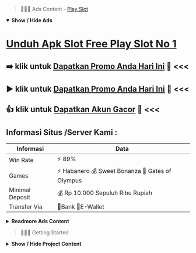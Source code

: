 > :red_circle::red_circle::red_circle: Ads Content - [Play Slot](https://atom.io/packages/play-slot)

<details open><summary><b>Show / Hide Ads</b></summary>

# [Unduh Apk Slot Free Play Slot No 1](https://atom.io/packages/play-slot)
## :arrow_right: klik untuk [Dapatkan Promo Anda Hari Ini](https://agentotoplay.net/) :dart: <<< 
## :arrow_forward: klik untuk [Dapatkan Promo Anda Hari Ini](https://agentotoplay.net/promo/) :cake: <<< 
## :thumbsup: klik untuk [Dapatkan Akun Gacor](https://agentotoplay.net/register/) :green_heart: <<< 

## Informasi Situs /Server Kami : 

| Informasi  | Data |
| ------------- | ------------- |
| Win Rate  | ⚡ 89% |
| Games  | ⚡ Habanero 💰 Sweet Bonanza 🔱 Gates of Olympus |
| Minimal Deposit  | 💰 Rp 10.000 Sepuluh Ribu Rupiah |
| Transfer Via  | 🏅Bank 🏅E-Wallet |

<details><summary><b>Readmore Ads Content</b></summary>

## Table Of Content
- [Cara Menang Situs Game Slot Terpercaya](#situs-game-slot-terpercaya)
- [Trik Gacor Slot Olympus](#slot-olympus)
- [Game Online Slot Gacor 2022](#slot-gacor-2022)
- [Hack Apk Game Slot Cq9](#game-slot-cq9)
- [Ini Daftar Bocoran Slot Gacor Hari Ini](#bocoran-slot-gacor-hari-ini)
- [Ini Dia Pola Game Slot Cq9](#game-slot-cq9)

## Situs Game Slot Terpercaya
STARLIGHT PRINCESS
Slot online starlight princess pula ialah salah tunggal game slot pragmatic play terfavorit. Di AGENTOTOPLAY tentunya kalian mampu permainan game slot ini serta memenangkan jackpot yang luar biasa luar biasa jumlahnya, limit puluhan juta rupiah! Cara bermain slot inipun sangat mudah, kalian patut me roll slotnya beserta lihat seandainya kalian memperoleh batu maupun gem yang seimbang lalu kalian hendak memperoleh sebanyak uang. Lebih seru lagi, tatkala kalian bisa gambar starlight princess sebanyak 4 buah hingga kalian akan meraih scatter 15 spin yang biiasa disebut jackpot, pada momen inilah kalian mampu mendapatkan jackpot!
## Slot Olympus
APA ITU SLOT GACOR?
Slot Gacor alias Gacor slot adalah sebutan para Anggota veteran slot online yang menandakan jika game slot itu paling gampang beroleh maupun kadang kala jackpot. Tentunya agar membatasi itu semua, kalian pantas mencobanya lepas pada karakteristik demo slot gratis dengan demikian kalian dapat percaya di begitu meneban dekat slot gacor dana asli pula meraih jackpot yang kian banyak lagi.
## Slot Gacor 2022
Mudah Dimenangkan, Jika anda berhasil bermain beserta menjuarai judi slot gacor tersebut, tentu jalan kedepannya semakin mudah. Jadi member wajar mempunyai kemampuan saat bermain judi slot gacor ataupun beragam mutu barang lainnya. Karena sewaktu kalian hanya mengandalkan keberuntungan dengan keisengan, peluang kalah maka mendapatkan kerugian selalu menghantui. Oleh akibat itu melaksanakan judi slot online mempergunakan smartphone menjadi alternatif tepat. Jika kalian pemakai ponsel pintar tersebut, pasti sama enteng hendak merasakan ketenteraman beserta sanggup mengaksesnya tanpa hambatan setara sekali.
## Game Slot Cq9
Sebagai apresiasi sesudah berbuat pendaftaran di agen slot terpercaya yang telah merajai game slot online. Kini situs judi slot online formal Agentotoplay hendak langsung menyampaikan penunjukan mengangkat ketika anda sederhana menikmati putaran slot mesin paling canggih agentotoplay.org .
## Bocoran Slot Gacor Hari Ini
Slot Terbaru PG Soft, Pocket Game Lembut / Soft udah jadi satu buah pelopor segera atas terbentuknya berbagai macam seperti game slot online terlengkap yang mampu diakses cuma pakai Smartphone saja. Permainan yang dihadirkan benar-benar kelewat canggih, terbatas atas pemakaian Backsoundnya yang menggelegar, grafis alias sebagai visual enak dipandang. Sehingga banyak member bukan bosan jam menengah, padahal, pas berada pada Situs Slot Online Terbaik PG Soft ini. Bagi yang belum suah mencobanya, yuk langsung selalu mainkan semua game PG Soft saat ini pun !
## Game Slot Cq9
Pragmatic Play, Provider ini udah berdiri sejak tahun 2008 yang masa pada nilai yang pilihan bagian 1 pada bumi bentuk yang amat menarik maka responsif. Dan memiliki variasi pertunjukan mesin slot gacor seperti, Gates Of Olmypus, Sweet Bonanza, Starlight Princess. 3 Game mesin slot online gacor ini sukses untuk membawa menjelang para penjudi pada sekujur bumi tergolong Indonesia. Yang amat menyukai game slot gacor unggul lagi terpopuler.

</details>

</details>

> :red_circle::red_circle::red_circle: Getting Started

<details><summary><b>Show / Hide Project Content</b></summary>

#  Project Name / Title : 
ATPEngine Project #22
##  Getting Started : 
These instructions will get you a copy of the project up and running on your local machine for development and testing purposes. See deployment for notes on how to deploy the project on a live system.

##  Installation for ATPEngine Project #22 : 
A step by step guide that will tell you how to get the development environment up and running.
<ul><li>How to install #1</li><li>How to install #2</li><li>How to install #3</li><li>How to install #4</li><li>How to install #5</li><li>How to install #6</li></ul>

##  Usage : 
A few examples of useful commands and/or tasks.
<ul><li>Usage #1</li><li>Usage  #2</li><li>Usage  #3</li><li>Usage #4</li><li>Usage  #5</li><li>Usage  #6</li></ul>

##  Ads Links : 
Get To Know about our other ads.


[Pragmatic Slot Bonus New Member](https://atom.io/packages/pragmatic-slot)

[Coin Master Slot Tanpa Deposit](https://atom.io/packages/coin-master-slot)

[Bandar Slot Terpercaya Offline Mod Apk](https://atom.io/packages/bandar-slot-terpercaya)

[Slot Bet Kecil Lewat Dana](https://atom.io/packages/slot-bet-kecil)

[Bermain Slot Demo Bet 5000 Rupiah](https://atom.io/packages/bermain-slot-demo)

[Rtp Slot Pragmatic Langsung Dapat Bonus Tanpa Deposit](https://atom.io/packages/rtp-slot-pragmatic)

[Bo Slot Deposit Pulsa Xl 10Rb Tanpa Potongan](https://atom.io/packages/bo-slot)

##  Additional Project That Can Be Usefull : 
Get To Know about our other projects.


[ATPEngine Project #4](https://atom.io/packages/atpengine-project-4)

[ATPEngine Project #41](https://atom.io/packages/atpengine-project-41)

[ATPEngine Project #95](https://atom.io/packages/atpengine-project-95)

[ATPEngine Project #57](https://atom.io/packages/atpengine-project-57)

[ATPEngine Project #92](https://atom.io/packages/atpengine-project-92)

[ATPEngine Project #12](https://atom.io/packages/atpengine-project-12)

[ATPEngine Project #1](https://atom.io/packages/atpengine-project-1)

[ATPEngine Project #27](https://atom.io/packages/atpengine-project-27)

[ATPEngine Project #25](https://atom.io/packages/atpengine-project-25)

[ATPEngine Project #44](https://atom.io/packages/atpengine-project-44)

[ATPEngine Project #89](https://atom.io/packages/atpengine-project-89)

##  Master Project : 
Incase you want to know more about our master project, please visit [ATPEngine Home Project](https://atom.io/packages/atpengine-home-project)

</details>
